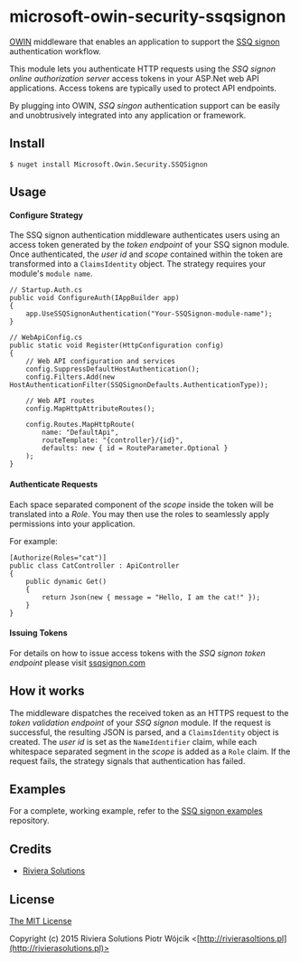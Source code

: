 # microsoft-owin-security-ssqsignon

[OWIN](http://owin.org/) middleware that enables an application to support the [SSQ signon](https://ssqsignon.com) authentication workflow.

This module lets you authenticate HTTP requests using the 
*SSQ signon online authorization server* access tokens in your ASP.Net web API
applications. Access tokens are typically used to protect API endpoints.

By plugging into OWIN, *SSQ singon* authentication support can be easily and unobtrusively
integrated into any application or framework.

## Install

    $ nuget install Microsoft.Owin.Security.SSQSignon

## Usage

#### Configure Strategy

The SSQ signon authentication middleware authenticates users using an access
token generated by the *token endpoint* of your SSQ signon module.
Once authenticated, the *user id* and *scope* contained within the token are transformed into a `ClaimsIdentity` object.
The strategy requires your module's `module name`.

    // Startup.Auth.cs
    public void ConfigureAuth(IAppBuilder app)
    {
        app.UseSSQSignonAuthentication("Your-SSQSignon-module-name");
    }
    
    // WebApiConfig.cs
    public static void Register(HttpConfiguration config)
    {
        // Web API configuration and services
        config.SuppressDefaultHostAuthentication();
        config.Filters.Add(new HostAuthenticationFilter(SSQSignonDefaults.AuthenticationType));

        // Web API routes
        config.MapHttpAttributeRoutes();

        config.Routes.MapHttpRoute(
            name: "DefaultApi",
            routeTemplate: "{controller}/{id}",
            defaults: new { id = RouteParameter.Optional }
        );
    }

#### Authenticate Requests

Each space separated component of the *scope* inside the token will be translated into a *Role*.
You may then use the roles to seamlessly apply permissions into your application.

For example:

    [Authorize(Roles="cat")]
    public class CatController : ApiController
    {
        public dynamic Get()
        {
            return Json(new { message = "Hello, I am the cat!" });
        }
    }

#### Issuing Tokens

For details on how to issue access tokens with the *SSQ signon token endpoint* please visit [ssqsignon.com](https://ssqsignon.com)

## How it works

The middleware dispatches the received token as an HTTPS request to the *token validation endpoint* of your *SSQ signon* module.
If the request is successful, the resulting JSON is parsed, and a `ClaimsIdentity` object is created.
The *user id* is set as the `NameIdentifier` claim, while each whitespace separated segment in the *scope* is added as a `Role` claim.
If the request fails, the strategy signals that authentication has failed.

## Examples

For a complete, working example, refer to the [SSQ signon examples](https://github.com/rivierasolutions/ssqsignon-examples) repository.

## Credits

  - [Riviera Solutions](https://github.com/rivierasolutions)

## License

[The MIT License](http://opensource.org/licenses/MIT)

Copyright (c) 2015 Riviera Solutions Piotr Wójcik <[http://rivierasoltions.pl](http://rivierasolutions.pl)>